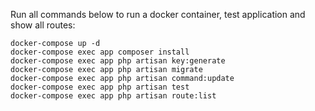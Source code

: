 Run all commands below to run a docker container, test application and show all routes:


```
docker-compose up -d
docker-compose exec app composer install
docker-compose exec app php artisan key:generate
docker-compose exec app php artisan migrate
docker-compose exec app php artisan command:update
docker-compose exec app php artisan test
docker-compose exec app php artisan route:list
```